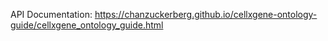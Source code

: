 API Documentation: https://chanzuckerberg.github.io/cellxgene-ontology-guide/cellxgene_ontology_guide.html
